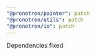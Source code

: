 ```yaml
---
"@pronotron/pointer": patch
"@pronotron/utils": patch
"@pronotron/io": patch
---
```


Dependencies fixed
